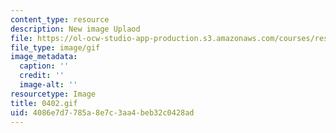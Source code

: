 ```yaml
---
content_type: resource
description: New image Uplaod
file: https://ol-ocw-studio-app-production.s3.amazonaws.com/courses/res-21g-01-kana-spring-2010/4086e7d7785a8e7c3aa4beb32c0428ad_0402.gif
file_type: image/gif
image_metadata:
  caption: ''
  credit: ''
  image-alt: ''
resourcetype: Image
title: 0402.gif
uid: 4086e7d7-785a-8e7c-3aa4-beb32c0428ad
---
```

